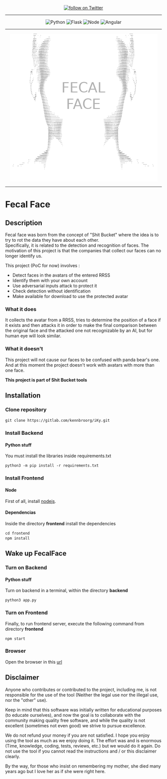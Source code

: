 <div align="center">
    <a href="https://twitter.com/intent/follow?screen_name=kennbroorg">
	<img alt="follow on Twitter" src="https://img.shields.io/twitter/follow/kennbroorg.svg?label=follow%20%40kennbroorg&style=social">
    </a>
</div>

---

<div align="center">
    <img alt="Python" src="https://img.shields.io/badge/python-3.7-informational.svg">
    <img alt="Flask" src="https://img.shields.io/badge/interface-flask-yellowgreen.svg">
    <img alt="Node" src="https://img.shields.io/badge/node-12.x-brightgreen.svg">
    <img alt="Angular" src="https://img.shields.io/badge/web%20framwork-angular%207-red.svg">
</div>

---

<div align="center">
    <img alt="Logo" src="frontend/src/assets/images/FecalFace-simetric-logo-trans.png"> 
</div>

---

# Fecal Face

## Description
Fecal face was born from the concept of "Shit Bucket" where the idea is to try to rot the data they have about each other.  
Specifically, it is related to the detection and recognition of faces. 
The motivation of this project is that the companies that collect our faces can no longer identify us.

This project (PoC for now) involves :

- Detect faces in the avatars of the entered RRSS 
- Identify them with your own account
- Use adversarial inputs attack to protect it
- Check detection without identification
- Make available for download to use the protected avatar

###  What it does
It collects the avatar from a RRSS, tries to determine the position of a face if it exists and then attacks it in order to make the final comparison between the original face and the attacked one not recognizable by an AI, but for human eye will look similar.

###  What it doesn't
This project will not cause our faces to be confused with panda bear's one. And at this moment the project  doesn't work with avatars with more than one face.

**This project is part of Shit Bucket tools**

## Installation

### Clone repository

```shell
git clone https://gitlab.com/kennbroorg/iKy.git
```

### Install Backend

#### Python stuff

You must install the libraries inside requirements.txt

```shell
python3 -m pip install -r requirements.txt
```

### Install Frontend

#### Node

First of all, install [nodejs](https://nodejs.org/en/).

#### Dependencias

Inside the directory **frontend** install the dependencies

```shell
cd frontend
npm install
```

## Wake up FecalFace

### Turn on Backend

#### Python stuff

Turn on backend in a terminal, within the directory **backend**

```shell
python3 app.py
```

### Turn on Frontend

Finally, to run frontend server, execute the following command from directory **frontend**

```shell
npm start
```

### Browser

Open the browser in this [url](http://127.0.0.1:9001) 

## Disclaimer

Anyone who contributes or contributed to the project, including me, is not responsible for the use of the tool (Neither the legal use nor the illegal use, nor the "other" use).

Keep in mind that this software was initially written for educational purposes (to educate ourselves), and now the goal is to collaborate with the community making quality free software, and while the quality is not excellent (sometimes not even good) we strive to pursue excellence.

We do not refund your money if you are not satisfied.
I hope you enjoy using the tool as much as we enjoy doing it. The effort was and is enormous (Time, knowledge, coding, tests, reviews, etc.) but we would do it again.
Do not use the tool if you cannot read the instructions and / or this disclaimer clearly.

By the way, for those who insist on remembering my mother, she died many years ago but I love her as if she were right here.

